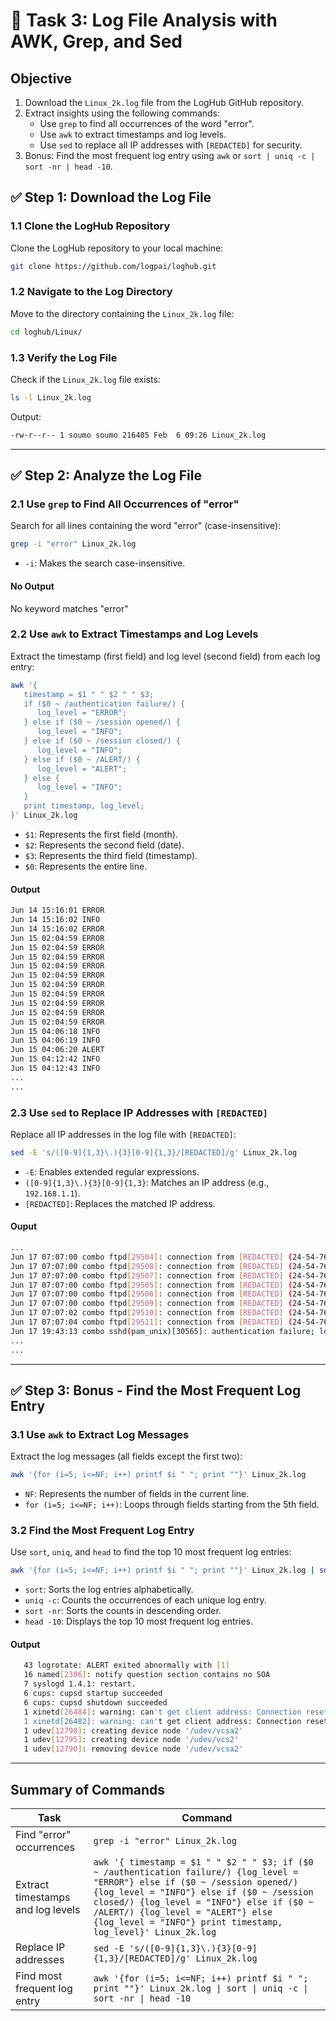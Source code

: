 # 👥  Task 3: Log File Analysis with AWK, Grep, and Sed

## Objective

1. Download the `Linux_2k.log` file from the LogHub GitHub repository.
2. Extract insights using the following commands:
   - Use `grep` to find all occurrences of the word "error".
   - Use `awk` to extract timestamps and log levels.
   - Use `sed` to replace all IP addresses with `[REDACTED]` for security.
3. Bonus: Find the most frequent log entry using `awk` or `sort | uniq -c | sort -nr | head -10`.


## ✅ Step 1: Download the Log File

### 1.1 Clone the LogHub Repository

Clone the LogHub repository to your local machine:

```bash
git clone https://github.com/logpai/loghub.git
```

### 1.2 Navigate to the Log Directory

Move to the directory containing the `Linux_2k.log` file:

```bash
cd loghub/Linux/
```

### 1.3 Verify the Log File

Check if the `Linux_2k.log` file exists:

```bash
ls -l Linux_2k.log
```

Output:

```bash
-rw-r--r-- 1 soumo soumo 216485 Feb  6 09:26 Linux_2k.log
```

---

## ✅ Step 2: Analyze the Log File

### 2.1 Use `grep` to Find All Occurrences of "error"

Search for all lines containing the word "error" (case-insensitive):

```bash
grep -i "error" Linux_2k.log
```

- `-i`: Makes the search case-insensitive.

#### No Output

No keyword matches "error"


### 2.2 Use `awk` to Extract Timestamps and Log Levels

Extract the timestamp (first field) and log level (second field) from each log entry:

```bash
awk '{
   timestamp = $1 " " $2 " " $3;
   if ($0 ~ /authentication failure/) {
      log_level = "ERROR";
   } else if ($0 ~ /session opened/) {
      log_level = "INFO";
   } else if ($0 ~ /session closed/) {
      log_level = "INFO";
   } else if ($0 ~ /ALERT/) {
      log_level = "ALERT";
   } else {
      log_level = "INFO";
   }
   print timestamp, log_level;
}' Linux_2k.log
```

- `$1`: Represents the first field (month).
- `$2`: Represents the second field (date).
- `$3`: Represents the third field (timestamp).
- `$0`: Represents the entire line.

#### Output

```bash
Jun 14 15:16:01 ERROR
Jun 14 15:16:02 INFO
Jun 14 15:16:02 ERROR
Jun 15 02:04:59 ERROR
Jun 15 02:04:59 ERROR
Jun 15 02:04:59 ERROR
Jun 15 02:04:59 ERROR
Jun 15 02:04:59 ERROR
Jun 15 02:04:59 ERROR
Jun 15 02:04:59 ERROR
Jun 15 02:04:59 ERROR
Jun 15 02:04:59 ERROR
Jun 15 02:04:59 ERROR
Jun 15 04:06:18 INFO
Jun 15 04:06:19 INFO
Jun 15 04:06:20 ALERT
Jun 15 04:12:42 INFO
Jun 15 04:12:43 INFO
...
...
```


### 2.3 Use `sed` to Replace IP Addresses with `[REDACTED]`

Replace all IP addresses in the log file with `[REDACTED]`:

```bash
sed -E 's/([0-9]{1,3}\.){3}[0-9]{1,3}/[REDACTED]/g' Linux_2k.log
```

- `-E`: Enables extended regular expressions.
- `([0-9]{1,3}\.){3}[0-9]{1,3}`: Matches an IP address (e.g., `192.168.1.1`).
- `[REDACTED]`: Replaces the matched IP address.

#### Ouput

```bash
...
Jun 17 07:07:00 combo ftpd[29504]: connection from [REDACTED] (24-54-76-216.bflony.adelphia.net) at Fri Jun 17 07:07:00 2005
Jun 17 07:07:00 combo ftpd[29508]: connection from [REDACTED] (24-54-76-216.bflony.adelphia.net) at Fri Jun 17 07:07:00 2005
Jun 17 07:07:00 combo ftpd[29507]: connection from [REDACTED] (24-54-76-216.bflony.adelphia.net) at Fri Jun 17 07:07:00 2005
Jun 17 07:07:00 combo ftpd[29505]: connection from [REDACTED] (24-54-76-216.bflony.adelphia.net) at Fri Jun 17 07:07:00 2005
Jun 17 07:07:00 combo ftpd[29506]: connection from [REDACTED] (24-54-76-216.bflony.adelphia.net) at Fri Jun 17 07:07:00 2005
Jun 17 07:07:00 combo ftpd[29509]: connection from [REDACTED] (24-54-76-216.bflony.adelphia.net) at Fri Jun 17 07:07:00 2005
Jun 17 07:07:02 combo ftpd[29510]: connection from [REDACTED] (24-54-76-216.bflony.adelphia.net) at Fri Jun 17 07:07:02 2005
Jun 17 07:07:04 combo ftpd[29511]: connection from [REDACTED] (24-54-76-216.bflony.adelphia.net) at Fri Jun 17 07:07:04 2005
Jun 17 19:43:13 combo sshd(pam_unix)[30565]: authentication failure; logname= uid=0 euid=0 tty=NODEVssh ruser= rhost=[REDACTED]  user=guest
...
...
```

---

## ✅ Step 3: Bonus - Find the Most Frequent Log Entry

### 3.1 Use `awk` to Extract Log Messages

Extract the log messages (all fields except the first two):

```bash
awk '{for (i=5; i<=NF; i++) printf $i " "; print ""}' Linux_2k.log
```

- `NF`: Represents the number of fields in the current line.
- `for (i=5; i<=NF; i++)`: Loops through fields starting from the 5th field.

### 3.2 Find the Most Frequent Log Entry

Use `sort`, `uniq`, and `head` to find the top 10 most frequent log entries:

```bash
awk '{for (i=5; i<=NF; i++) printf $i " "; print ""}' Linux_2k.log | sort | uniq -c | sort -nr | head -10
```

- `sort`: Sorts the log entries alphabetically.
- `uniq -c`: Counts the occurrences of each unique log entry.
- `sort -nr`: Sorts the counts in descending order.
- `head -10`: Displays the top 10 most frequent log entries.

#### Output

```bash
   43 logrotate: ALERT exited abnormally with [1]
   16 named[2306]: notify question section contains no SOA
   7 syslogd 1.4.1: restart.
   6 cups: cupsd startup succeeded
   6 cups: cupsd shutdown succeeded
   1 xinetd[26484]: warning: can't get client address: Connection reset by peer
   1 xinetd[26482]: warning: can't get client address: Connection reset by peer
   1 udev[12798]: creating device node '/udev/vcsa2'
   1 udev[12795]: creating device node '/udev/vcs2'
   1 udev[12790]: removing device node '/udev/vcsa2'
```

---

## Summary of Commands

| Task | Command |
|------|---------|
| Find "error" occurrences | `grep -i "error" Linux_2k.log` |
| Extract timestamps and log levels | `awk '{ timestamp = $1 " " $2 " " $3; if ($0 ~ /authentication failure/) {log_level = "ERROR"} else if ($0 ~ /session opened/) {log_level = "INFO"} else if ($0 ~ /session closed/) {log_level = "INFO"} else if ($0 ~ /ALERT/) {log_level = "ALERT"} else {log_level = "INFO"} print timestamp, log_level}' Linux_2k.log` |
| Replace IP addresses | `sed -E 's/([0-9]{1,3}\.){3}[0-9]{1,3}/[REDACTED]/g' Linux_2k.log` |
| Find most frequent log entry | `awk '{for (i=5; i<=NF; i++) printf $i " "; print ""}' Linux_2k.log \| sort \| uniq -c \| sort -nr \| head -10` |